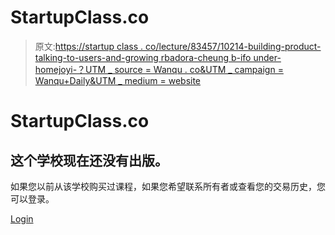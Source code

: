 # StartupClass.co

> 原文:[https://startup class . co/lecture/83457/10214-building-product-talking-to-users-and-growing rbadora-cheung b-ifo under-homejoyi-？UTM _ source = Wanqu . co&UTM _ campaign = Wanqu+Daily&UTM _ medium = website](https://startupclass.co/lecture/83457/10214-building-product-talking-to-users-and-growingbrbadora-cheungb-ifounder-homejoyi----?utm_source=wanqu.co&utm_campaign=Wanqu+Daily&utm_medium=website)

# StartupClass.co

## 这个学校现在还没有出版。

如果您以前从该学校购买过课程，如果您希望联系所有者或查看您的交易历史，您可以登录。

[Login](/sign_in)